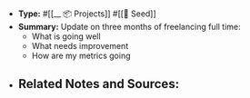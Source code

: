 - **Type:** #[[__ 📦 Projects]] #[[🌱 Seed]]
- **Summary:** Update on three months of freelancing full time:
    - What is going well
    - What needs improvement
    - How are my metrics going
- **Related Notes and Sources:**
    - 
